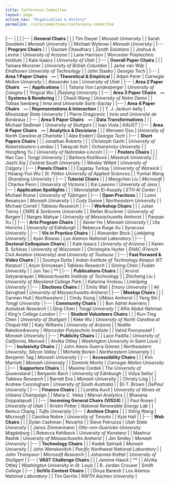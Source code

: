 ```yaml
---
title: Conference Committee
layout: page
active_nav: "Organization & History"
permalink: /info/committees/conference-committee
---
```


|---
| | |
|---
| **General Chairs** | |
| Tim Dwyer | *Monash University* |
| Sarah Goodwin | *Monash University* |
| Michael Wybrow | *Monash University* |
|---
| **Program Chairs** | |
| Gautam Chaudhary | *Zenith Solutions* |
| Joshua A. Levine | *University of Arizona* |
| Lane Harrison | *Worcester Polytechnic Institute* |
| Kate Isaacs | *University of Utah* | 
|---
| **Overall Paper Chairs** | |
| Tamara Munzner | *University of British Columbia* |
| Jarke van Wijk | *Eindhoven University of Technology* |
| John Stasko | *Georgia Tech* |
|---
| **Area 1 Paper Chairs &nbsp;&nbsp;&nbsp;—** | **Theoretical & Empirical** |
| Adam Perer | *Carnegie Mellon University* |
| Alexander Lex | *University of Utah* | 
|---
| **Area 2 Paper Chairs &nbsp;&nbsp;&nbsp;—** | **Applications** | |
| Tatiana Von Landesberger | *University of Cologne* | 
| Yingcai Wu | *Zhejiang University* |
|---
| **Area 3 Paper Chairs &nbsp;&nbsp;&nbsp;—** | **Systems & Rendering** | |
| Chaoli Wang | *University of Notre Dame* |
| Tobias Isenberg | *Inria and Université Saris-Saclay* |
|---
| **Area 4 Paper Chairs &nbsp;&nbsp;&nbsp;—** | **Representations & Interaction** | |
| T. J. Jankun-kelly | *Mississippi State University* |
| Pierre Dragicevic | *Inria and Université de Bordeaux* |
|---
| **Area 5 Paper Chairs &nbsp;&nbsp;&nbsp;—** | **Data Transformations** | |
| Michael Sedlmair | *University of Stuttgart* |
| Ivan Viola | *KAUST* |
|---
| **Area 6 Paper Chairs &nbsp;&nbsp;&nbsp;—** | **Analytics & Decisions** | |
| Wenwen Dou | *University of North Carolina at Charlotte* |
| Alex Endert | *Georgia Tech* |
|---
| **Short Papers Chairs** | |
| Jonathan Roberts |  |
| Christoph Garth | *University of Kaiserslautern-Landau* |
| Takayuki Itoh | *Ochanomizu University* |
| Hongfeng Yu | *University of Nebraska–Lincoln* |
|---
| **Posters Chairs** | |
| Nan Cao | *Tongji University* |
| Barbora Kozlíková | *Masaryk University* |
| Jiazhi Xia | *Central South University* |
| Wesley Willett | *University of Calgary* |
|---
| **Panels Chairs** | |
| Cagatay Turkay | *University of Warwick* |
| Hsiang-Yun Wu | *St. Pölten University of Applied Sciences* |
| Yunhai Wang | *Shandong University* |
|---
| **Tutorial Chairs** | |
| Mengchen Liu | *Microsoft* |
| Charles Perin | *University of Victoria* |
| Kai Lawonn | *University of Jena* |
|---
| **Application Spotlights** | |
| Mennatallah El-Assady | *ETH AI Center* |
| Michael Krone | *University of Tübingen* |
|---
| **Open Practices** | |
| Lonni Besançon | *Monash University* |
| Cody Dunne | *Northeastern University* |
| Michael Correll | *Tableau Research* |
|---
| **Workshop Chairs** | |
| Julian Tierny | *CNRS & Sorbonne Universite* |
| Stefan Bruckner | *University of Bergen* |
| Narges Mahyar | *University of Massachusetts Amherst* |
| Panpan Xu |  |
|---
| **Arts Program Chairs** | |
| Xavier Ho | *Monash University* |
| Uta Hinrichs | *University of Edinburgh* |
| Rebecca Ruige Xu | *Syracuse University* |
|---
| **Vis in Practice Chairs** | |
| Alexander Bock | *Linköping University* |
| Ayan Biswas | *Los Alamos National Laboratory* |
|---
| **Doctoral Colloquium Chairs**| |
| Kate Isaacs | *University of Arizona* |
| Karen B. Schloss | *University of Wisconsin* |
| Christophe Hurter | *ENAC (French Civil Aviation University) and University of Toulouse* |
|---
| **Fast Forward & Video Chairs** | |
| Soumya Dutta | *Indian Institute of Technology Kanpur (IIT Kanpur)* |
| Arjun Srinivasan | *Tableau Research* |
| Siming Chen | *Fudan University* |
| Jun Tao | ** |
|---
| **Publications Chairs** | |
| Arvind Satyanarayan | *Massachusetts Institute of Technology* |
| Zhicheng Liu | *University of Maryland College Park* |
| Katerina Vrotsou | *Linköping University* |
|---
| **Elections Chairs** | |
| Emily Wall | *Emory University* |
| Ali Sarvghad | *University of Massachusetts Amherst* |
|---
| **Meetup Chairs** | |
| Carmen Hull | *Northeastern* |
| Cindy Xiong | *UMass Amherst* |
| Yang Shi | *Tongji University* |
|---
| **Community Chairs** | |
| Bon Adriel Aseniero | *Autodesk Research* |
| Qing Chen | *Tongji University* |
| Alfie Abdul-Rahman | *King's College London* |
|---
| **Student Volunteers Chairs** | |
| Kun-Ting Chen | *University of Stuttgart* |
| Keke Wu | *University of North Carolina at Chapel Hill* |
| Katy Williams | *University of Arizona* |
| Noëlle Rakotondravony | *Worcester Polytechnic Institute* |
| Vahid Pooryousef | *Monash University* |
|---
| **Publicity Chairs** | |
| Lace Padilla | *University of California, Merced* |
| Alvitta Ottley | *Washington University in Saint Louis* |
|---
| **Inclusivity Chairs** | |
| John Alexis Guerra Gómez | *Northeastern University, Silicon Valley* |
| Michelle Borkin | *Northeastern University*  |
| Benjamin Tag | *Monash University*  |
|---
| **Accessibility Chairs** | |
| Kim Marriott | *Monash University* |
| Dominik Moritz | *Carnegie Mellon University* |
|---
| **Supporters Chairs** | |
| Maxime Cordeil | *The University of Queensland* |
| Benjamin Bach | *University of Edinburgh* |
| Vidya Setlur | *Tableau Research* |
| Barrett Ens | *Monash University* |
| Christy Ling |  |
| Andrew Cunningham | *University of South Australia* |
| Eli T. Brown | *DePaul University* |
|---
| **Finance Chairs** | |
| Loretta Auvil | *University of Illinois at Urbana Champaign* |
| Maria C. Velez | *Marvel Analytics* |
| Bhavana Doppalapudi |  |
|---
| **Incoming General Chairs (VIS24)** | |
| Paul Rosen | *University of Utah* |
| Kristin Potter | *National Renewable Energy Lab* |
| Remco Chang | *Tufts University* |
|---
| **Archive Chairs** | |
| Xiting Wang | *Microsoft* |
| Carolina Nobre | *University of Toronto* |
| Kyle Hall |  |
|---
| **Web Chairs** | |
| Dylan Cashman | Novartis |
| Steve Petruzza | *Utah State University* |
| Janos Zimmermann | *Otto-von-Guericke-University Magdeburg* |
| Rebecca Kehlbeck | *University of Konstanz* |
| Mashrur Rashik | *University of Massachusetts Amherst* |
| Jim Smiley | *Monash University* |
|---
| **Technology Chairs** | |
| Kadek Satriadi | *Monash University* |
| John Wenskovitch | *Pacific Northwest National Laboratory* |
| John Thompson | *Microsoft Research* |
| Johannes Knittel | *University of Stuttgart* |
|---
| **VAST Challenge Chairs** | |
| Jereme Haack | ** |
| Alvitta Ottley | *Washington University in St. Louis* |
| R. Jordan Crouser | *Smith College* |
|---
| **SciVis Contest Chairs** | |
| Divya Banesh | *Los Alamos National Laboratory* |
| Tim Gerrits | *RWTH Aachen University* |
